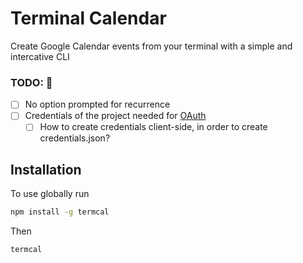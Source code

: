 # Terminal Calendar
Create Google Calendar events from your terminal with a simple and intercative CLI

### TODO: :notebook:

- [ ] No option prompted for recurrence
- [ ] Credentials of the project needed for [OAuth](https://developers.google.com/calendar/api/quickstart/nodejs)
    - [ ] How to create credentials client-side, in order to create credentials.json?

## Installation
To use globally run

```sh
npm install -g termcal
```

Then

``` sh
termcal
```

